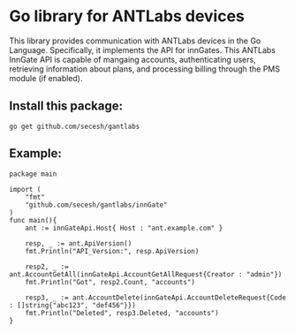 Go library for ANTLabs devices
==============================

This library provides communication with ANTLabs devices in the Go Language.
Specifically, it implements the API for innGates.  This ANTLabs InnGate API
is capable of mangaing accounts, authenticating users, retrieving information
about plans, and processing billing through the PMS module (if enabled).

Install this package:
---------------------

    go get github.com/secesh/gantlabs

Example:
--------

    package main
    
    import (
        "fmt"
        "github.com/secesh/gantlabs/innGate"
    )
    func main(){    
        ant := innGateApi.Host{ Host : "ant.example.com" }
        
        resp, _ := ant.ApiVersion()
        fmt.Println("API_Version:", resp.ApiVersion)
        
        resp2, _ := ant.AccountGetAll(innGateApi.AccountGetAllRequest{Creator : "admin"})
        fmt.Println("Got", resp2.Count, "accounts")
    
        resp3, _ := ant.AccountDelete(innGateApi.AccountDeleteRequest{Code : []string{"abc123", "def456"}})
        fmt.Println("Deleted", resp3.Deleted, "accounts")
    }

